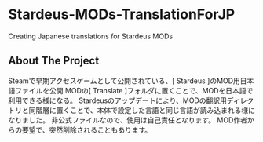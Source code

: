 # Stardeus-MODs-TranslationForJP
Creating Japanese translations for Stardeus MODs
<!-- ABOUT THE PROJECT -->
## About The Project
Steamで早期アクセスゲームとして公開されている、[ Stardeus ]のMOD用日本語ファイルを公開
MODの[ Translate ]フォルダに置くことで、MODを日本語で利用できる様になる。
Stardeusのアップデートにより、MODの翻訳用ディレクトリと同階層に置くことで、本体で設定した言語と同じ言語が読み込まれる様になりました。
非公式ファイルなので、使用は自己責任となります。
MOD作者からの要望で、突然削除されることもあります。
